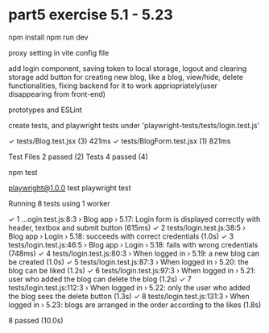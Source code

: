 # part5 exercise 5.1 - 5.23

npm install
npm run dev

proxy setting in vite config file

add login component, saving token to local storage, logout and clearing storage
add button for creating new blog, like a blog, view/hide, delete functionalities, fixing backend for it to work appriopriately(user disappearing from front-end)

prototypes and ESLint

create tests, and playwright tests under 'playwright-tests/tests/login.test.js'

 ✓ tests/Blog.test.jsx (3) 421ms
 ✓ tests/BlogForm.test.jsx (1) 821ms

 Test Files  2 passed (2)
      Tests  4 passed (4)

npm test            

playwright@1.0.0 test
playwright test

Running 8 tests using 1 worker

  ✓  1 …ogin.test.js:8:3 › Blog app › 5.17: Login form is displayed correctly with header, textbox and submit button (615ms)
  ✓  2 tests/login.test.js:38:5 › Blog app › Login › 5.18: succeeds with correct credentials (1.0s)
  ✓  3 tests/login.test.js:46:5 › Blog app › Login › 5.18: fails with wrong credentials (748ms)
  ✓  4 tests/login.test.js:80:3 › When logged in › 5.19: a new blog can be created (1.0s)
  ✓  5 tests/login.test.js:87:3 › When logged in › 5.20: the blog can be liked (1.2s)
  ✓  6 tests/login.test.js:97:3 › When logged in › 5.21: user who added the blog can delete the blog (1.2s)
  ✓  7 tests/login.test.js:112:3 › When logged in › 5.22: only the user who added the blog sees the delete button (1.3s)
  ✓  8 tests/login.test.js:131:3 › When logged in › 5.23: blogs are arranged in the order according to the likes (1.8s)

  8 passed (10.0s)